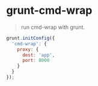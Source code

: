 # grunt-cmd-wrap

> run cmd-wrap with grunt.

```js
grunt.initConfig({
  'cmd-wrap': {
    proxy: {
      dest: 'app',
      port: 8000
    }
  }
});
```
